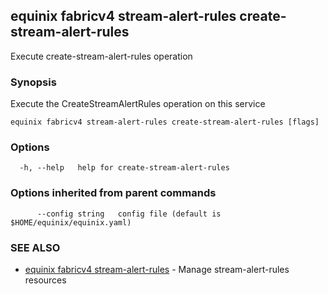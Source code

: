 ## equinix fabricv4 stream-alert-rules create-stream-alert-rules

Execute create-stream-alert-rules operation

### Synopsis

Execute the CreateStreamAlertRules operation on this service

```
equinix fabricv4 stream-alert-rules create-stream-alert-rules [flags]
```

### Options

```
  -h, --help   help for create-stream-alert-rules
```

### Options inherited from parent commands

```
      --config string   config file (default is $HOME/equinix/equinix.yaml)
```

### SEE ALSO

* [equinix fabricv4 stream-alert-rules](equinix_fabricv4_stream-alert-rules.md)	 - Manage stream-alert-rules resources

